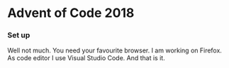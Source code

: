 # Advent of Code 2018

### Set up
Well not much. You need your favourite browser. I am working on Firefox. As code editor I use Visual Studio Code. And that is it.